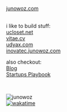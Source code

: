 <a alt="Website" href="https://junowoz.com">junowoz.com</a>
<br/>
<br/>

i like to build stuff:
<br/>
<a alt="Website" href="https://ucloset.net">ucloset.net</a>
<br/>
<a alt="Website" href="https://vitae.cv">vitae.cv</a>
<br/>
<a alt="Website" href="https://ucloset.net">udyax.com</a>
<br/>
<a alt="Website" href="https://inovatec.junowoz.com">inovatec.junowoz.com</a>
<br/>

also checkout:
<br/>
<a alt="Website" href="https://blog.junowoz.com">Blog</a>
<br/>
<a alt="Website" href="https://playbook.junowoz.com">Startups Playbook</a>

<br/>

![junowoz](https://komarev.com/ghpvc/?username=junowoz&style=flat)
<br/>
[![wakatime](https://wakatime.com/badge/user/4d9cf0c8-744a-4434-8913-a0e2dfa798c2.svg)](https://wakatime.com/@4d9cf0c8-744a-4434-8913-a0e2dfa798c2)
